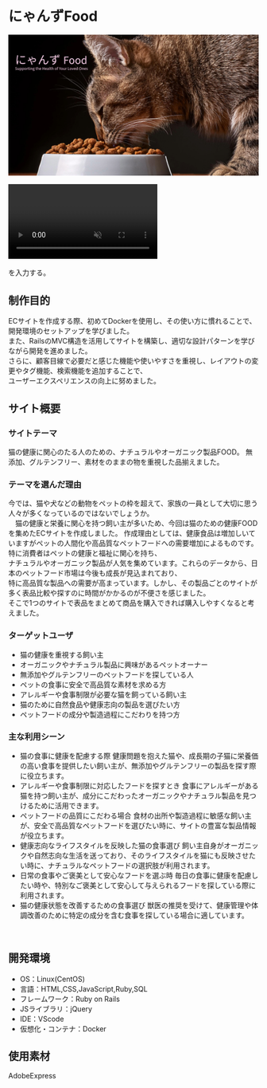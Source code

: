 
# にゃんずFood
 ![サンプル画像](/app/assets/images/README.jpg)
 <div><video controls src="https://github.com/user-attachments/assets/8d5a611a-b785-4efc-a416-bb25715a28cc" muted="false"></video></div>

を入力する。
## 制作目的
ECサイトを作成する際、初めてDockerを使用し、その使い方に慣れることで、開発環境のセットアップを学びました。<br>
また、RailsのMVC構造を活用してサイトを構築し、適切な設計パターンを学びながら開発を進めました。<br>
さらに、顧客目線で必要だと感じた機能や使いやすさを重視し、レイアウトの変更やタグ機能、検索機能を追加することで、<br>
ユーザーエクスペリエンスの向上に努めました。<br>
## サイト概要
### サイトテーマ
猫の健康に関心のたる人のための、ナチュラルやオーガニック製品FOOD。
無添加、グルテンフリー、素材をのままの物を重視した品揃えました。
​
### テーマを選んだ理由
今では、猫や犬などの動物をペットの枠を超えて、家族の一員として大切に思う人々が多くなっているのではないでしょうか。<br>
　猫の健康と栄養に関心を持つ飼い主が多いため、今回は猫のための健康FOODを集めたECサイトを作成しました。
作成理由としては、健康食品は増加しいていますがペットの人間化や高品質なペットフードへの需要増加によるものです。特に消費者はペットの健康と福祉に関心を持ち、<br>
ナチュラルやオーガニック製品が人気を集めています。これらのデータから、日本のペットフード市場は今後も成長が見込まれており、<br>
特に高品質な製品への需要が高まっています。しかし、その製品ごとのサイトが多く表品比較や探すのに時間がかかるのが不便さを感じました。<br>
そこで1つのサイトで表品をまとめて商品を購入できれば購入しやすくなると考えました。<br>

### ターゲットユーザ
- 猫の健康を重視する飼い主
- オーガニックやナチュラル製品に興味があるペットオーナー
- 無添加やグルテンフリーのペットフードを探している人
- ペットの食事に安全で高品質な素材を求める方
- アレルギーや食事制限が必要な猫を飼っている飼い主
- 猫のために自然食品や健康志向の製品を選びたい方
- ペットフードの成分や製造過程にこだわりを持つ方

### 主な利用シーン
- 猫の食事に健康を配慮する際
健康問題を抱えた猫や、成長期の子猫に栄養価の高い食事を提供したい飼い主が、無添加やグルテンフリーの製品を探す際に役立ちます。
- アレルギーや食事制限に対応したフードを探すとき
食事にアレルギーがある猫を持つ飼い主が、成分にこだわったオーガニックやナチュラル製品を見つけるために活用できます。
- ペットフードの品質にこだわる場合
食材の出所や製造過程に敏感な飼い主が、安全で高品質なペットフードを選びたい時に、サイトの豊富な製品情報が役立ちます。
- 健康志向なライフスタイルを反映した猫の食事選び
飼い主自身がオーガニックや自然志向な生活を送っており、そのライフスタイルを猫にも反映させたい時に、ナチュラルなペットフードの選択肢が利用されます。
- 日常の食事やご褒美として安心なフードを選ぶ時
毎日の食事に健康を配慮したい時や、特別なご褒美として安心して与えられるフードを探している際に利用されます。
- 猫の健康状態を改善するための食事選び
獣医の推奨を受けて、健康管理や体調改善のために特定の成分を含む食事を探している場合に適しています。

​
## 開発環境
- OS：Linux(CentOS)
- 言語：HTML,CSS,JavaScript,Ruby,SQL
- フレームワーク：Ruby on Rails
- JSライブラリ：jQuery
- IDE：VScode
-	仮想化・コンテナ：Docker
​
## 使用素材
AdobeExpress
